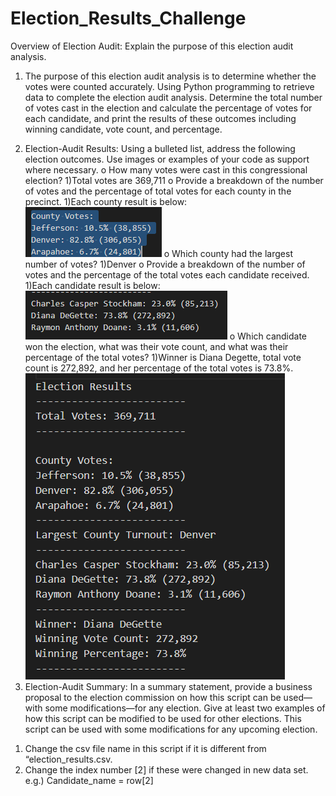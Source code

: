 # Election_Results_Challenge
Overview of Election Audit: Explain the purpose of this election audit analysis.
 1) The purpose of this election audit analysis is to determine whether the votes were counted accurately. Using Python programming to retrieve data to complete the election audit analysis. Determine the total number of votes cast in the election and calculate the percentage of votes for each candidate, and print the results of these outcomes including winning candidate, vote count, and percentage. 
2.	Election-Audit Results: Using a bulleted list, address the following election outcomes. Use images or examples of your code as support where necessary.
o	How many votes were cast in this congressional election?
  1)Total votes are 369,711
o	Provide a breakdown of the number of votes and the percentage of total votes for each county in the precinct.
  1)Each county result is below:
![This is an image](https://github.com/Jrobinson3/Election_Results_Challenge/blob/main/county%20results.PNG)
o	Which county had the largest number of votes? 
 1)Denver
o	Provide a breakdown of the number of votes and the percentage of the total votes each candidate received.
 1)Each candidate result is below:
![This is an image](https://github.com/Jrobinson3/Election_Results_Challenge/blob/main/candidate%20results.PNG)
o	Which candidate won the election, what was their vote count, and what was their percentage of the total votes?
 1)Winner is Diana Degette, total vote count is 272,892, and her percentage of the total votes is 73.8%. 
 ![This is an image](https://github.com/Jrobinson3/Election_Results_Challenge/blob/main/Election%20Results.PNG)
3.	Election-Audit Summary: In a summary statement, provide a business proposal to the election commission on how this script can be used—with some modifications—for any election. Give at least two examples of how this script can be modified to be used for other elections.
This script can be used with some modifications for any upcoming election. 
 1) Change the csv file name in this script if it is different from “election_results.csv. 
 2) Change the index number [2] if these were changed in new data set. e.g.) Candidate_name = row[2] 
